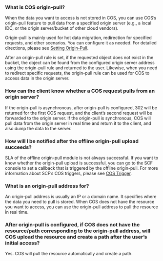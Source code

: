 ### What is COS origin-pull?

When the data you want to access is not stored in COS, you can use COS’s origin-pull feature to pull data from a specified origin server (e.g., a local IDC, or the origin server/bucket of other cloud vendors).

Origin-pull is mainly used for hot data migration, redirection for specified requests, and other scenarios. You can configure it as needed. For detailed directions, please see [Setting Origin-Pull](https://intl.cloud.tencent.com/document/product/436/31508).

After an origin-pull rule is set, if the requested object does not exist in the bucket, the object can be found from the configured origin server address using the origin-pull rule and returned to the user. Likewise, when you need to redirect specific requests, the origin-pull rule can be used for COS to access data in the origin server.

### How can the client know whether a COS request pulls from an origin server?

If the origin-pull is asynchronous, after origin-pull is configured, 302 will be returned for the first COS request, and the client’s second request will be forwarded to the origin server. If the origin-pull is synchronous, COS will pull data from the origin server in real time and return it to the client, and also dump the data to the server.

### How will I be notified after the offline origin-pull upload succeeds?

SLA of the offline origin-pull module is not always successful. If you want to know whether the origin-pull upload is successful, you can go to the SCF console to set a callback that is triggered by the offline origin-pull. For more information about SCF’s COS triggers, please see [COS Trigger](https://intl.cloud.tencent.com/document/product/583/9707).

### What is an origin-pull address for?

An origin-pull address is usually an IP or a domain name. It specifies where the data you need to pull is stored. When COS does not have the resource you want to access, you can use the origin-pull address to pull the resource in real time.

### After origin-pull is configured, if COS does not have the resource/path corresponding to the origin-pull address, will COS upload the resource and create a path after the user’s initial access?

Yes. COS will pull the resource automatically and create a path.

